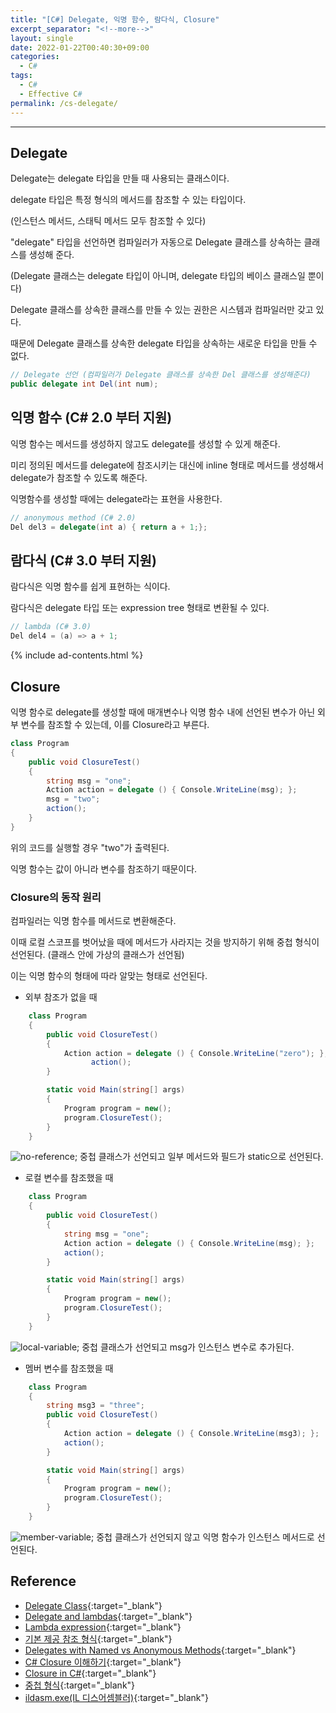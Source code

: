 ```yaml
---
title: "[C#] Delegate, 익명 함수, 람다식, Closure"
excerpt_separator: "<!--more-->"
layout: single
date: 2022-01-22T00:40:30+09:00
categories:
  - C#
tags:
  - C#
  - Effective C#
permalink: /cs-delegate/
---
```

---

## Delegate
Delegate는 delegate 타입을 만들 때 사용되는 클래스이다.

delegate 타입은 특정 형식의 메서드를 참조할 수 있는 타입이다.

(인스턴스 메서드, 스태틱 메서드 모두 참조할 수 있다)

<!--more-->

"delegate" 타입을 선언하면 컴파일러가 자동으로 Delegate 클래스를 상속하는 클래스를 생성해 준다.

(Delegate 클래스는 delegate 타입이 아니며, delegate 타입의 베이스 클래스일 뿐이다)

Delegate 클래스를 상속한 클래스를 만들 수 있는 권한은 시스템과 컴파일러만 갖고 있다.

때문에 Delegate 클래스를 상속한 delegate 타입을 상속하는 새로운 타입을 만들 수 없다.

```cs
// Delegate 선언 (컴파일러가 Delegate 클래스를 상속한 Del 클래스를 생성해준다)
public delegate int Del(int num);
```


## 익명 함수 (C# 2.0 부터 지원)
익명 함수는 메서드를 생성하지 않고도 delegate를 생성할 수 있게 해준다.

미리 정의된 메서드를 delegate에 참조시키는 대신에 inline 형태로 메서드를 생성해서 delegate가 참조할 수 있도록 해준다.

익명함수를 생성할 때에는 delegate라는 표현을 사용한다.

```cs
// anonymous method (C# 2.0)
Del del3 = delegate(int a) { return a + 1;};
```


## 람다식 (C# 3.0 부터 지원)
람다식은 익명 함수를 쉽게 표현하는 식이다.

람다식은 delegate 타입 또는 expression tree 형태로 변환될 수 있다.

```cs
// lambda (C# 3.0)
Del del4 = (a) => a + 1;
```

{% include ad-contents.html %}

## Closure
익명 함수로 delegate를 생성할 때에 매개변수나 익명 함수 내에 선언된 변수가 아닌 외부 변수를 참조할 수 있는데, 이를 Closure라고 부른다.

```cs
class Program
{
    public void ClosureTest()
    {
		string msg = "one";
        Action action = delegate () { Console.WriteLine(msg); };
        msg = "two";
        action();
    }
}
```
위의 코드를 실행할 경우 "two"가 출력된다.

익명 함수는 값이 아니라 변수를 참조하기 때문이다.

### Closure의 동작 원리
컴파일러는 익명 함수를 메서드로 변환해준다.

이때 로컬 스코프를 벗어났을 때에 메서드가 사라지는 것을 방지하기 위해 중첩 형식이 선언된다. (클래스 안에 가상의 클래스가 선언됨)

이는 익명 함수의 형태에 따라 알맞는 형태로 선언된다.

* 외부 참조가 없을 때

```cs
	class Program
    {
        public void ClosureTest()
        {
            Action action = delegate () { Console.WriteLine("zero"); };
			      action();
        }

    	static void Main(string[] args)
        {
            Program program = new();
            program.ClosureTest();
        }
    }
```
![no-reference](/assets/post-images/cs-delegate/no-reference);
중첩 클래스가 선언되고 일부 메서드와 필드가 static으로 선언된다.

* 로컬 변수를 참조했을 때

```cs
    class Program
    {
        public void ClosureTest()
        {
            string msg = "one";
            Action action = delegate () { Console.WriteLine(msg); };
            action();
        }

    	static void Main(string[] args)
        {
            Program program = new();
            program.ClosureTest();
        }
    }
```
![local-variable](/assets/post-images/cs-delegate/local-variable);
중첩 클래스가 선언되고 msg가 인스턴스 변수로 추가된다.

* 멤버 변수를 참조했을 때

```cs
    class Program
    {
        string msg3 = "three";
        public void ClosureTest()
        {
            Action action = delegate () { Console.WriteLine(msg3); };
            action();
        }

    	static void Main(string[] args)
        {
            Program program = new();
            program.ClosureTest();
        }
    }
```
![member-variable](/assets/post-images/cs-delegate/member-variable);
중첩 클래스가 선언되지 않고 익명 함수가 인스턴스 메서드로 선언된다.

## Reference
* [Delegate Class](https://docs.microsoft.com/en-us/dotnet/api/system.delegate?view=netcore-1.0){:target="_blank"}
* [Delegate and lambdas](https://docs.microsoft.com/en-us/dotnet/standard/delegates-lambdas){:target="_blank"}
* [Lambda expression](https://docs.microsoft.com/en-us/dotnet/csharp/language-reference/operators/lambda-expressions){:target="_blank"}
* [기본 제공 참조 형식](https://docs.microsoft.com/ko-kr/dotnet/csharp/language-reference/builtin-types/reference-types){:target="_blank"}
* [Delegates with Named vs Anonymous Methods](https://docs.microsoft.com/en-us/dotnet/csharp/programming-guide/delegates/delegates-with-named-vs-anonymous-methods){:target="_blank"}
* [C# Closure 이해하기](https://www.csharpstudy.com/DevNote/Article/26){:target="_blank"}
* [Closure in C#](https://blog.daum.net/creazier/15309707){:target="_blank"}
* [중첩 형식](https://docs.microsoft.com/ko-kr/dotnet/csharp/programming-guide/classes-and-structs/nested-types){:target="_blank"}
* [ildasm.exe(IL 디스어셈블러)](https://docs.microsoft.com/ko-kr/dotnet/framework/tools/ildasm-exe-il-disassembler){:target="_blank"}
